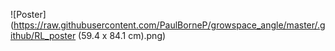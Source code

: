 ![Poster](https://raw.githubusercontent.com/PaulBorneP/growspace_angle/master/.github/RL_poster (59.4 x 84.1 cm).png)
